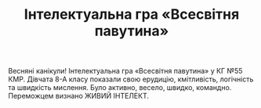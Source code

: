 ﻿---
title: Інтелектуальна гра «Всесвітня павутина»
---

Весняні канікули! Інтелектуальна гра «Всесвітня павутина» у КГ №55 КМР. Дівчата 8-А класу показали свою ерудицію, кмітливість, логічність та швидкість мислення. Було активно, весело, швидко, командно. Переможцем визнано ЖИВИЙ ІНТЕЛЕКТ.

<slideshow />
